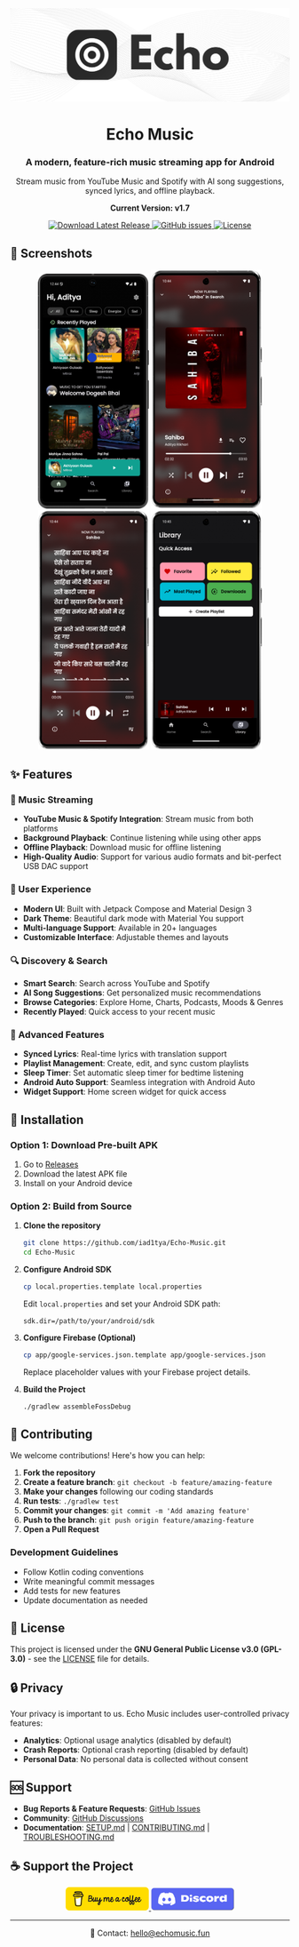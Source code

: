 <div align="center">
  <img src="assets/Echo_github.png" alt="Echo Music Logo" />
</div>

<div align="center">
  <h1>Echo Music</h1>
  <h3>A modern, feature-rich music streaming app for Android</h3>
  <p>Stream music from YouTube Music and Spotify with AI song suggestions, synced lyrics, and offline playback.</p>
  <p><strong>Current Version: v1.7</strong></p>
</div>

<div align="center">
  <a href="https://github.com/iad1tya/Echo-Music/releases/latest">
    <img src="https://img.shields.io/badge/Download-Latest%20Release-brightgreen" alt="Download Latest Release"/>
  </a>
  <a href="https://github.com/iad1tya/Echo-Music/issues">
    <img src="https://img.shields.io/github/issues/iad1tya/Echo-Music" alt="GitHub issues"/>
  </a>
  <a href="https://github.com/iad1tya/Echo-Music/blob/main/LICENSE">
    <img src="https://img.shields.io/github/license/iad1tya/Echo-Music" alt="License"/>
  </a>
</div>

## 📱 Screenshots

<div align="center">
  <img src="assets/Screenshots/sc_1.png" alt="Home Screen" width="200"/>
  <img src="assets/Screenshots/sc_2.png" alt="Music Player" width="200"/>
  <img src="assets/Screenshots/sc_3.png" alt="Playlist Management" width="200"/>
  <img src="assets/Screenshots/sc_4.png" alt="Settings" width="200"/>
</div>

## ✨ Features

### 🎵 Music Streaming
- **YouTube Music & Spotify Integration**: Stream music from both platforms
- **Background Playback**: Continue listening while using other apps
- **Offline Playback**: Download music for offline listening
- **High-Quality Audio**: Support for various audio formats and bit-perfect USB DAC support

### 🎨 User Experience
- **Modern UI**: Built with Jetpack Compose and Material Design 3
- **Dark Theme**: Beautiful dark mode with Material You support
- **Multi-language Support**: Available in 20+ languages
- **Customizable Interface**: Adjustable themes and layouts

### 🔍 Discovery & Search
- **Smart Search**: Search across YouTube and Spotify
- **AI Song Suggestions**: Get personalized music recommendations
- **Browse Categories**: Explore Home, Charts, Podcasts, Moods & Genres
- **Recently Played**: Quick access to your recent music

### 🎯 Advanced Features
- **Synced Lyrics**: Real-time lyrics with translation support
- **Playlist Management**: Create, edit, and sync custom playlists
- **Sleep Timer**: Set automatic sleep timer for bedtime listening
- **Android Auto Support**: Seamless integration with Android Auto
- **Widget Support**: Home screen widget for quick access

## 🚀 Installation

### Option 1: Download Pre-built APK
1. Go to [Releases](https://github.com/iad1tya/Echo-Music/releases/latest)
2. Download the latest APK file
3. Install on your Android device

### Option 2: Build from Source
1. **Clone the repository**
   ```bash
   git clone https://github.com/iad1tya/Echo-Music.git
   cd Echo-Music
   ```

2. **Configure Android SDK**
   ```bash
   cp local.properties.template local.properties
   ```
   Edit `local.properties` and set your Android SDK path:
   ```properties
   sdk.dir=/path/to/your/android/sdk
   ```

3. **Configure Firebase (Optional)**
   ```bash
   cp app/google-services.json.template app/google-services.json
   ```
   Replace placeholder values with your Firebase project details.

4. **Build the Project**
   ```bash
   ./gradlew assembleFossDebug
   ```

## 🤝 Contributing

We welcome contributions! Here's how you can help:

1. **Fork the repository**
2. **Create a feature branch**: `git checkout -b feature/amazing-feature`
3. **Make your changes** following our coding standards
4. **Run tests**: `./gradlew test`
5. **Commit your changes**: `git commit -m 'Add amazing feature'`
6. **Push to the branch**: `git push origin feature/amazing-feature`
7. **Open a Pull Request**

### Development Guidelines
- Follow Kotlin coding conventions
- Write meaningful commit messages
- Add tests for new features
- Update documentation as needed

## 📄 License

This project is licensed under the **GNU General Public License v3.0 (GPL-3.0)** - see the [LICENSE](LICENSE) file for details.

## 🔒 Privacy

Your privacy is important to us. Echo Music includes user-controlled privacy features:
- **Analytics**: Optional usage analytics (disabled by default)
- **Crash Reports**: Optional crash reporting (disabled by default)
- **Personal Data**: No personal data is collected without consent

## 🆘 Support

- **Bug Reports & Feature Requests**: [GitHub Issues](https://github.com/iad1tya/Echo-Music/issues)
- **Community**: [GitHub Discussions](https://github.com/iad1tya/Echo-Music/discussions)
- **Documentation**: [SETUP.md](SETUP.md) | [CONTRIBUTING.md](CONTRIBUTING.md) | [TROUBLESHOOTING.md](TROUBLESHOOTING.md)


## ☕ Support the Project
<div align="center">
  <a href="https://buymeacoffee.com/iad1tya">
    <img src="assets/bmac.png" alt="Buy Me a Coffee" width="150"/>
  </a>
  <a href="https://discord.gg/eNFNHaWN97">
    <img src="assets/discord.png" alt="Discord Community" width="150"/>
  </a>
</div>

---

<div align="center">
  <p>📧 Contact: <a href="mailto:hello@echomusic.fun">hello@echomusic.fun</a></p>
</div>